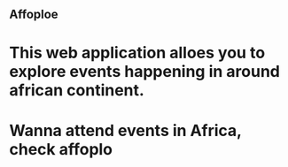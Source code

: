 ## Affoploe

# This web application alloes you to explore events happening in around african continent.

# Wanna attend events in Africa, check affoplo

